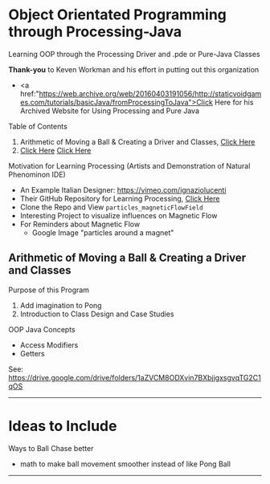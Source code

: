 # Object Orientated Programming through Processing-Java
Learning OOP through the Processing Driver and .pde or Pure-Java Classes

**Thank-you** to Keven Workman and his effort in putting out this organization
- <a href:"https://web.archive.org/web/20160403191056/http://staticvoidgames.com/tutorials/basicJava/fromProcessingToJava">Click Here for his Archived Website for Using Processing and Pure Java</a>

Table of Contents
1. Arithmetic of Moving a Ball & Creating a Driver and Classes, <a href="https://github.com/MercersKitchen/CS30/tree/master/Objective%20Processing-Java#arithmetic-of-moving-a-ball--creating-a-driver-and-classes">Click Here</a>
2. <a href="">Click Here</a>
<a href="">Click Here</a>

Motivation for Learning Processing (Artists and Demonstration of Natural Phenominon IDE)
- An Example Italian Designer: https://vimeo.com/ignaziolucenti
- Their GitHub Repository for Learning Processing, <a href="https://github.com/lignazio/Learning-Processing">Click Here</a>
- Clone the Repo and View ```particles_magneticFlowField```
- Interesting Project to visualize influences on Magnetic Flow
- For Reminders about Magnetic Flow
  - Google Image "particles around a magnet"

## Arithmetic of Moving a Ball & Creating a Driver and Classes
Purpose of this Program
1. Add imagination to Pong
2. Introduction to Class Design and Case Studies

OOP Java Concepts
- Access Modifiers
- Getters

See: https://drive.google.com/drive/folders/1aZVCM8ODXvin7BXbjjgxsgvqTG2C1qOS

---

# Ideas to Include
Ways to Ball Chase better
- math to make ball movement smoother instead of like Pong Ball

---
